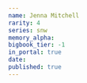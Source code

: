 ```yaml
---
name: Jenna Mitchell
rarity: 4
series: snw
memory_alpha:
bigbook_tier: -1
in_portal: true
date:
published: true
---
```



